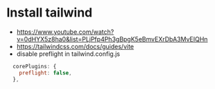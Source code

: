 # Install tailwind

- https://www.youtube.com/watch?v=0dHYX5z8ha0&list=PLjPfp4Ph3gBpgK5eBmvEXrDbA3MvEIQHn
- https://tailwindcss.com/docs/guides/vite
- disable preflight in tailwind.config.js

```js
  corePlugins: {
    preflight: false,
  },
```
